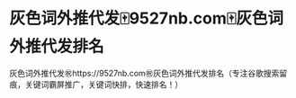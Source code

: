 # 灰色词外推代发🀄️9527nb.com🀄️灰色词外推代发排名

灰色词外推代发㊗️https://9527nb.com㊗️灰色词外推代发排名（专注谷歌搜索留痕，关键词霸屏推广，关键词快排，快速排名！）